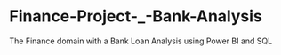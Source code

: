 # Finance-Project-_-Bank-Analysis
The Finance domain with a Bank Loan Analysis using Power BI and SQL
